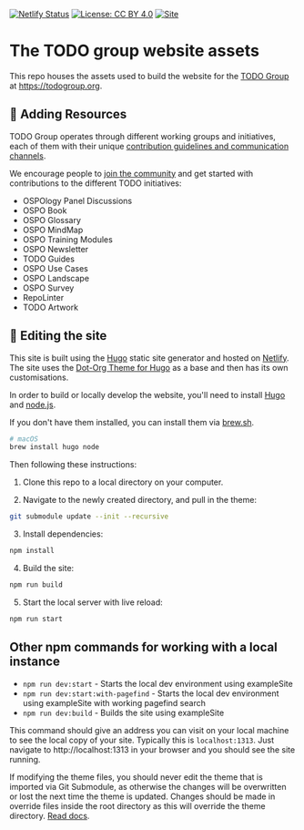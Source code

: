 [![Netlify Status](https://api.netlify.com/api/v1/badges/2fe3c42f-494a-4377-9088-8a2d4aad9556/deploy-status)](https://app.netlify.com/sites/todogroup/deploys)
[![License: CC BY 4.0](https://img.shields.io/badge/License-CC_BY_4.0-lightgrey.svg)](https://creativecommons.org/licenses/by/4.0/)
[![Site](https://img.shields.io/badge/Static%20site-HUGO-%23FF00FF)](https://gohugo.io/)

# The TODO group website assets

This repo houses the assets used to build the website for the [TODO Group](https://todogroup.org/) at https://todogroup.org.

## 📝 Adding Resources

TODO Group operates through different working groups and initiatives, each of them with their unique [contribution guidelines and communication channels](https://todogroup.org/community/meetings/).

We encourage people to [join the community](https://todogroup.org/community/get-started/) and get started with contributions to the different TODO initiatives:

* OSPOlogy Panel Discussions
* OSPO Book
* OSPO Glossary
* OSPO MindMap
* OSPO Training Modules
* OSPO Newsletter
* TODO Guides
* OSPO Use Cases
* OSPO Landscape
* OSPO Survey
* RepoLinter
* TODO Artwork


## 🧩 Editing the site

This site is built using the [Hugo](https://gohugo.io) static site generator and hosted on [Netlify](https://netlify.com). The site uses the [Dot-Org Theme for Hugo](https://github.com/cncf/dot-org-hugo-theme) as a base and then has its own customisations.

 In order to build or locally develop the website, you'll need to install [Hugo](https://gohugo.io) and [node.js](https://nodejs.org/en).

 If you don't have them installed, you can install them via [brew.sh](https://brew.sh).

```bash
# macOS
brew install hugo node
```

Then following these instructions:

1. Clone this repo to a local directory on your computer.

2. Navigate to the newly created directory, and pull in the theme:

```bash
git submodule update --init --recursive
```

3. Install dependencies:

```bash
npm install
```

4. Build the site:

```bash
npm run build
```

5. Start the local server with live reload:

```bash
npm run start
```

## Other npm commands for working with a local instance

- `npm run dev:start` - Starts the local dev environment using exampleSite
- `npm run dev:start:with-pagefind` - Starts the local dev environment using exampleSite with working pagefind search
- `npm run dev:build` - Builds the site using exampleSite


This command should give an address you can visit on your local machine to see the local copy of your site. Typically this is `localhost:1313`. Just navigate to http://localhost:1313 in your browser and you should see the site running.

If modifying the theme files, you should never edit the theme that is imported via Git Submodule, as otherwise the changes will be overwritten or lost the next time the theme is updated. Changes should be made in override files inside the root directory as this will override the theme directory. [Read docs](https://gohugo.io/getting-started/directory-structure/).
